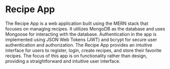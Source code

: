 # Recipe App

The Recipe App is a web application built using the MERN stack that focuses on managing recipes. It utilizes MongoDB as the database and uses Mongoose for interacting with the database. Authentication in the app is implemented using JSON Web Tokens (JWT) and bcrypt for secure user authentication and authorization. The Recipe App provides an intuitive interface for users to register, login, create recipes, and store their favorite recipes. The focus of this app is on functionality rather than design, providing a straightforward and intuitive user interface.
